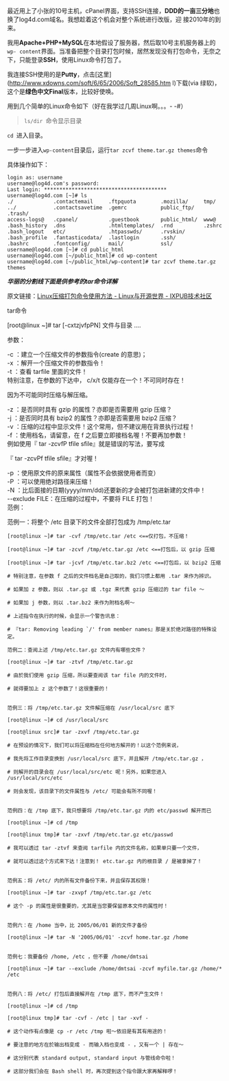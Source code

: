 

最近用上了小张的10号主机，cPanel界面，支持SSH连接，**DDD的一亩三分地**也换了log4d.com域名。我想趁着这个机会对整个系统进行改版，迎
接2010年的到来。

我用**Apache+PHP+MySQL**在本地假设了服务器，然后取10号主机服务器上的`wp-
content`界面。当准备把整个目录打包时候，居然发现没有打包命令，无奈之下，只能登录**SSH**，使用Linux命令打包了。

我连接SSH使用的是**Putty**，点击[这里](http://www.xdowns.com/soft/6/65/2006/Soft_28585.htm
l)下载(via 绿软)，这个是**绿色中文Final**版本，比较好使唤。

用到几个简单的Linux命令如下（好在我学过几周Linux啊。。。- -#）

> `ls/dir `命令显示目录

`cd `进入目录。

一步一步进入`wp-content`目录后，运行`tar zcvf theme.tar.gz themes`命令

具体操作如下：


    login as: username
    username@log4d.com's password:
    Last login: ****************************************
    username@log4d.com [~]# ls
    ./             .contactemail     .ftpquota        .mozilla/     tmp/
    ../            .contactsavetime  .gemrc           public_ftp/   .trash/
    access-logs@   .cpanel/          .guestbook       public_html/  www@
    .bash_history  .dns              .htmltemplates/  .rnd          .zshrc
    .bash_logout   etc/              .htpasswds/      .rvskin/
    .bash_profile  .fantasticodata/  .lastlogin       .ssh/
    .bashrc        .fontconfig/      mail/            ssl/
    username@log4d.com [~]# cd public_html
    username@log4d.com [~/public_html]# cd wp-content
    username@log4d.com [~/public_html/wp-content]# tar zcvf theme.tar.gz themes


*************华丽的分割线下面是供参考的**tar**命令详解*************

原文链接：[Linux压缩打包命令使用方法 - Linux与开源世界 -
IXPUB技术社区](http://www.ixpub.net/619016.html)

tar命令

[root@linux ~]# tar [-cxtzjvfpPN] 文件与目录 ....

参数：

-c ：建立一个压缩文件的参数指令(create 的意思)；  
-x ：解开一个压缩文件的参数指令！  
-t ：查看 tarfile 里面的文件！  
特别注意，在参数的下达中， c/x/t 仅能存在一个！不可同时存在！

因为不可能同时压缩与解压缩。

-z ：是否同时具有 gzip 的属性？亦即是否需要用 gzip 压缩？  
-j ：是否同时具有 bzip2 的属性？亦即是否需要用 bzip2 压缩？  
-v ：压缩的过程中显示文件！这个常用，但不建议用在背景执行过程！  
-f ：使用档名，请留意，在 f 之后要立即接档名喔！不要再加参数！  
例如使用『 tar -zcvfP tfile sfile』就是错误的写法，要写成

『 tar -zcvPf tfile sfile』才对喔！

-p ：使用原文件的原来属性（属性不会依据使用者而变）  
-P ：可以使用绝对路径来压缩！  
-N ：比后面接的日期(yyyy/mm/dd)还要新的才会被打包进新建的文件中！  
--exclude FILE：在压缩的过程中，不要将 FILE 打包！  
范例：

范例一：将整个 /etc 目录下的文件全部打包成为 /tmp/etc.tar

```
[root@linux ~]# tar -cvf /tmp/etc.tar /etc <==仅打包，不压缩！

[root@linux ~]# tar -zcvf /tmp/etc.tar.gz /etc <==打包后，以 gzip 压缩

[root@linux ~]# tar -jcvf /tmp/etc.tar.bz2 /etc <==打包后，以 bzip2 压缩

# 特别注意，在参数 f 之后的文件档名是自己取的，我们习惯上都用 .tar 来作为辨识。

# 如果加 z 参数，则以 .tar.gz 或 .tgz 来代表 gzip 压缩过的 tar file ～

# 如果加 j 参数，则以 .tar.bz2 来作为附档名啊～

# 上述指令在执行的时候，会显示一个警告讯息：

# 『tar: Removing leading `/' from member names』那是关於绝对路径的特殊设定。

范例二：查阅上述 /tmp/etc.tar.gz 文件内有哪些文件？

[root@linux ~]# tar -ztvf /tmp/etc.tar.gz

# 由於我们使用 gzip 压缩，所以要查阅该 tar file 内的文件时，

# 就得要加上 z 这个参数了！这很重要的！


范例三：将 /tmp/etc.tar.gz 文件解压缩在 /usr/local/src 底下

[root@linux ~]# cd /usr/local/src

[root@linux src]# tar -zxvf /tmp/etc.tar.gz

# 在预设的情况下，我们可以将压缩档在任何地方解开的！以这个范例来说，

# 我先将工作目录变换到 /usr/local/src 底下，并且解开 /tmp/etc.tar.gz ，

# 则解开的目录会在 /usr/local/src/etc 呢！另外，如果您进入 /usr/local/src/etc

# 则会发现，该目录下的文件属性与 /etc/ 可能会有所不同喔！


范例四：在 /tmp 底下，我只想要将 /tmp/etc.tar.gz 内的 etc/passwd 解开而已

[root@linux ~]# cd /tmp

[root@linux tmp]# tar -zxvf /tmp/etc.tar.gz etc/passwd

# 我可以透过 tar -ztvf 来查阅 tarfile 内的文件名称，如果单只要一个文件，

# 就可以透过这个方式来下达！注意到！ etc.tar.gz 内的根目录 / 是被拿掉了！


范例五：将 /etc/ 内的所有文件备份下来，并且保存其权限！

[root@linux ~]# tar -zxvpf /tmp/etc.tar.gz /etc

# 这个 -p 的属性是很重要的，尤其是当您要保留原本文件的属性时！


范例六：在 /home 当中，比 2005/06/01 新的文件才备份

[root@linux ~]# tar -N '2005/06/01' -zcvf home.tar.gz /home


范例七：我要备份 /home, /etc ，但不要 /home/dmtsai

[root@linux ~]# tar --exclude /home/dmtsai -zcvf myfile.tar.gz /home/* /etc


范例八：将 /etc/ 打包后直接解开在 /tmp 底下，而不产生文件！

[root@linux ~]# cd /tmp

[root@linux tmp]# tar -cvf - /etc | tar -xvf -

# 这个动作有点像是 cp -r /etc /tmp 啦～依旧是有其有用途的！

# 要注意的地方在於输出档变成 - 而输入档也变成 - ，又有一个 | 存在～

# 这分别代表 standard output, standard input 与管线命令啦！

# 这部分我们会在 Bash shell 时，再次提到这个指令跟大家再解释啰！
```
~~~~~~~~~~原文还有更多可参考内容，如有需要，请点击原文~~~~~~~~~


